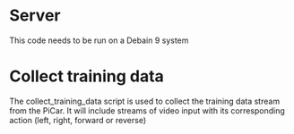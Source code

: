 # Server

This code needs to be run on a Debain 9 system

# Collect training data

The collect_training_data script is used to collect the training data stream
from the PiCar. It will include streams of video input with its corresponding
action (left, right, forward or reverse)

